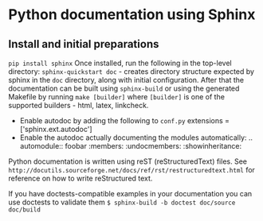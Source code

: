 # Python documentation using Sphinx

## Install and initial preparations
`pip install sphinx`
Once installed, run the following in the top-level directory:
`sphinx-quickstart doc` - creates directory structure expected by sphinx in the `doc` directory,
along with initial configuration.
After that the documentation can be built using
`sphinx-build`
or using the generated Makefile by running
`make [builder]`
where `[builder]` is one of the supported builders - html, latex, linkcheck.

* Enable autodoc by adding the following to `conf.py`
extensions = ['sphinx.ext.autodoc']
* Enable the autodoc actually documenting the modules automatically:
.. automodule:: foobar
    :members:
    :undoc­members:
    :show­inheritance:

Python documentation is written using reST (reStructuredText) files.
See `http://docutils.sourceforge.net/docs/ref/rst/restructuredtext.html` for reference
on how to write reStructured text.


If you have doctests-compatible examples in your documentation you can use doctests to validate them
`$ sphinx-build -b doctest doc/source doc/build`
